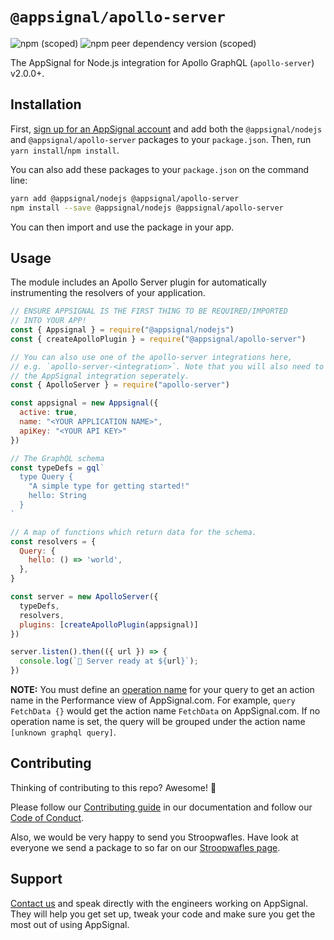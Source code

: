 # `@appsignal/apollo-server`

![npm (scoped)](https://img.shields.io/npm/v/@appsignal/apollo-server) ![npm peer dependency version (scoped)](https://img.shields.io/npm/dependency-version/@appsignal/apollo-server/peer/apollo-server)

The AppSignal for Node.js integration for Apollo GraphQL (`apollo-server`) v2.0.0+.

## Installation

First, [sign up for an AppSignal account][appsignal-sign-up] and add both the `@appsignal/nodejs` and `@appsignal/apollo-server` packages to your `package.json`. Then, run `yarn install`/`npm install`.

You can also add these packages to your `package.json` on the command line:

```bash
yarn add @appsignal/nodejs @appsignal/apollo-server
npm install --save @appsignal/nodejs @appsignal/apollo-server
```

You can then import and use the package in your app. 

## Usage

The module includes an Apollo Server plugin for automatically instrumenting the resolvers of your application.

```js
// ENSURE APPSIGNAL IS THE FIRST THING TO BE REQUIRED/IMPORTED
// INTO YOUR APP!
const { Appsignal } = require("@appsignal/nodejs")
const { createApolloPlugin } = require("@appsignal/apollo-server")

// You can also use one of the apollo-server integrations here,
// e.g. `apollo-server-<integration>`. Note that you will also need to require
// the AppSignal integration seperately.
const { ApolloServer } = require("apollo-server")

const appsignal = new Appsignal({
  active: true,
  name: "<YOUR APPLICATION NAME>",
  apiKey: "<YOUR API KEY>"
})

// The GraphQL schema
const typeDefs = gql`
  type Query {
    "A simple type for getting started!"
    hello: String
  }
`

// A map of functions which return data for the schema.
const resolvers = {
  Query: {
    hello: () => 'world',
  },
}

const server = new ApolloServer({
  typeDefs,
  resolvers,
  plugins: [createApolloPlugin(appsignal)]
})

server.listen().then(({ url }) => {
  console.log(`🚀 Server ready at ${url}`);
})
```

**NOTE:** You must define an [operation name](https://www.apollographql.com/blog/the-anatomy-of-a-graphql-query-6dffa9e9e747/) for your query to get an action name in the Performance view of AppSignal.com. For example, `query FetchData {}` would get the action name `FetchData` on AppSignal.com. If no operation name is set, the query will be grouped under the action name `[unknown graphql query]`.

## Contributing

Thinking of contributing to this repo? Awesome! 🚀

Please follow our [Contributing guide][contributing-guide] in our documentation and follow our [Code of Conduct][coc].

Also, we would be very happy to send you Stroopwafles. Have look at everyone we send a package to so far on our [Stroopwafles page][waffles-page].

## Support

[Contact us][contact] and speak directly with the engineers working on AppSignal. They will help you get set up, tweak your code and make sure you get the most out of using AppSignal.

[appsignal]: https://appsignal.com
[appsignal-sign-up]: https://appsignal.com/users/sign_up
[contact]: mailto:support@appsignal.com
[coc]: https://docs.appsignal.com/appsignal/code-of-conduct.html
[waffles-page]: https://appsignal.com/waffles
[docs]: https://docs.appsignal.com/nodejs/
[contributing-guide]: http://docs.appsignal.com/appsignal/contributing.html
[semver]: http://semver.org/
